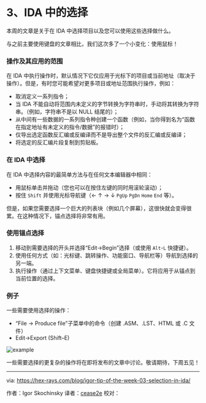 [#]: translator: "cease2e"

3、IDA 中的选择
=======

本周的文章是关于在 IDA 中选择项目以及您可以使用这些选择做什么。

与之前主要使用键盘的文章相比，我们这次多了一个小变化：使用鼠标！

### 操作及其应用的范围

在 IDA 中执行操作时，默认情况下它仅应用于光标下的项目或当前地址（取决于操作）。但是，有时您可能希望对更多项目或地址范围执行操作，例如：

- 取消定义一系列指令；
- 当 IDA 不能自动将范围内未定义的字节转换为字符串时，手动将其转换为字符串。（例如，字符串不是以 NULL 结尾的）；
- 从中间有一些数据的一系列指令种创建一个函数（例如，当你得到名为“函数在指定地址有未定义的指令/数据”的报错时）；
- 仅导出选定函数反汇编或反编译而不是导出整个文件的反汇编或反编译；
- 将选定的反汇编片段复制到剪贴板。

### 在 IDA 中选择

在 IDA 中选择内容的最简单方法与在任何文本编辑器中相同：

- 用鼠标单击并拖动（您也可以在按住左键的同时用滚轮滚动）；
- 按住 `Shift` 并使用光标导航键（← ↑ → ↓ `PgUp` `PgDn` `Home` `End` 等）。

但是，如果您需要选择一个巨大的列表块（例如几个屏幕），这很快就会变得很累。在这种情况下，锚点选择将非常有用。

### 使用锚点选择

1. 移动到需要选择的开头并选择“Edit->Begin”选择（或使用 `Alt`-`L` 快捷键）。
2. 使用任何方式（如：光标键、跳转操作、功能窗口、导航栏等）导航到选择的另一端。
3. 执行操作（通过上下文菜单、键盘快捷键或全局菜单）。它将应用于从锚点到当前位置的选择。

### 例子

一些需要使用选择的操作：

- “File  -> Produce file”子菜单中的命令（创建 .ASM、.LST、HTML 或 .C 文件）
- Edit->Export (Shift–E)

![example][1]

一些需要选择的更复杂的操作将在即将发布的文章中讨论。敬请期待，下周五见！

--------------------------------------------------------------------------------

via: https://hex-rays.com/blog/igor-tip-of-the-week-03-selection-in-ida/

作者：Igor Skochinsky
译者：[cease2e](https://github.com/cease2e)
校对：

[1]: https://www.hex-rays.com/wp-content/uploads/2020/08/export_data.png
